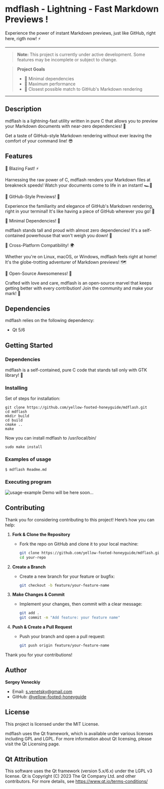 # mdflash - Lightning - Fast Markdown Previews !

Experience the power of instant Markdown previews, just like GitHub, right here, rigth now! ⚡️

***
> **Note:** This project is currently under active development. Some features may be incomplete or subject to change.

> **Project Goals**
> - 🔗 Minimal dependencies<br>
> - 🚀 Maximum performance<br>
> - 🎯 Closest possible match to GitHub's Markdown rendering<br>
***


## Description
mdflash is a lightning-fast utility written in pure C that allows you to preview your Markdown documents with near-zero dependencies! 🚀

Get a taste of GitHub-style Markdown rendering without ever leaving the comfort of your command line! 😎



## Features
🌋 Blazing Fast! ⚡️

Harnessing the raw power of C, mdflash renders your Markdown files at breakneck speeds! Watch your documents come to life in an instant! 🏎💨

🌋 GitHub-Style Previews! 👀

Experience the familiarity and elegance of GitHub's Markdown rendering, right in your terminal! It's like having a piece of GitHub wherever you go! 🐙

🌋 Minimal Dependencies! 🍃

mdflash stands tall and proud with almost zero dependencies! It's a self-contained powerhouse that won't weigh you down! 💪

🌋 Cross-Platform Compatibility! 🌍

Whether you're on Linux, macOS, or Windows, mdflash feels right at home! It's the globe-trotting adventurer of Markdown previews! 🗺

🌋 Open-Source Awesomeness! 🌟

Crafted with love and care, mdflash is an open-source marvel that keeps getting better with every contribution! Join the community and make your mark! 🤝

## Dependencies

mdflash relies on the following dependency:

- Qt 5/6

## Getting Started

### Dependencies
mdflash is a self-contained, pure C code that stands tall only with GTK library! 🏰

### Installing
Set of steps for installation:

```
git clone https://github.com/yellow-footed-honeyguide/mdflash.git 
cd mdflash
mkdir build
cd build
cmake ..
make
```

Now you can install mdflash to /usr/local/bin/
```
sudo make install
```



### Examples of usage
```
$ mdflash Readme.md
```


### Executing program
![usage-example](assets/mdflash.gif)
Demo will be here soon...


## Contributing
Thank you for considering contributing to this project! Here’s how you can help:

1. **Fork & Clone the Repository**
   - Fork the repo on GitHub and clone it to your local machine:
     ```sh
     git clone https://github.com/yellow-footed-honeyguide/mdflash.git
     cd your-repo
     ```

2. **Create a Branch**
   - Create a new branch for your feature or bugfix:
     ```sh
     git checkout -b feature/your-feature-name
     ```

3. **Make Changes & Commit**
   - Implement your changes, then commit with a clear message:
     ```sh
     git add .
     git commit -m "Add feature: your feature name"
     ```

4. **Push & Create a Pull Request**
   - Push your branch and open a pull request:
     ```sh
     git push origin feature/your-feature-name
     ```

Thank you for your contributions!


## Author
**Sergey Veneckiy**
- Email: s.venetsky@gmail.com
- GitHub: [@yellow-footed-honeyguide](https://github.com/yellow-footed-honeyguide)

## License
This project is licensed under the MIT License.

mdflash uses the Qt framework, which is available under various licenses including GPL and LGPL. For more information about Qt licensing, please visit the Qt Licensing page.

## Qt Attribution
This software uses the Qt framework (version 5.x/6.x) under the LGPL v3 license.
Qt is Copyright (C) 2023 The Qt Company Ltd. and other contributors.
For more details, see https://www.qt.io/terms-conditions/
